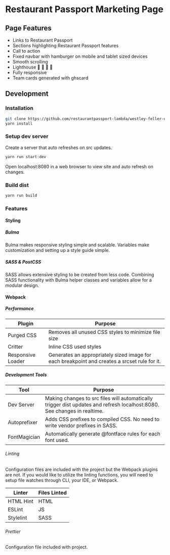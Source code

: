 # Restaurant Passport Marketing Page
## Page Features
* Links to Restaurant Passport
* Sections highlighting Restaurant Passport features
* Call to action
* Fixed navbar with hamburger on mobile and tablet sized devices
* Smooth scrolling
* Lighthouse :100: :100: :100: :100:
* Fully responsive
* Team cards generated with ghscard

## Development
### Installation
```bash
git clone https://github.com/restaurantpassport-lambda/westley-feller-ui.git
yarn install
```
### Setup dev server
Create a server that auto refreshes on src updates.
```bash
yarn run start:dev
```
Open localhost:8080 in a web browser to view site and auto refresh on changes.

### Build dist
```bash
yarn run build
```

### Features
#### Styling
##### Bulma
Bulma makes responsive styling simple and scalable. Variables make customization and setting up a
 style guide simple.

##### SASS & PostCSS
SASS allows extensive styling to be created from less code. Combining SASS functionality with
 Bulma helper classes and variables allow for a modular design.

#### Webpack 
##### Performance
| Plugin  | Purpose |
| ------- | ------- |
| Purged CSS | Removes all unused CSS styles to minimize file size |
| Critter | Inline CSS used styles |
| Responsive Loader | Generates an appropriately sized image for each breakpoint and creates a srcset rule for it.

##### Development Tools
|Tool          | Purpose       |
| ------------ | ------------- |
| Dev Server   | Making changes to src files will automatically trigger dist updates and refresh localhost:8080. See changes in realtime. |
| Autoprefixer | Adds CSS prefixes to compiled CSS. No need to write vendor prefixes in SASS. |
| FontMagician | Automatically generate @fontface rules for each font used.

###### Linting
Configuration files are included with the project but the Webpack plugins are not. If you would
 like to utilize the linting functions, you will need to setup file watches through CLI, your IDE, or Webpack.

| Linter    | Files Linted |
| --------- | ------------ |
| HTML Hint | HTML         |
| ESLint    | JS           |
| Stylelint | SASS         |

###### Prettier
Configuration file included with project.
